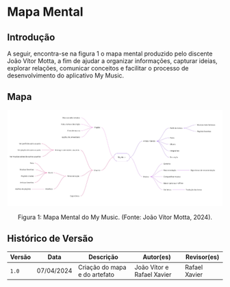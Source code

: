 # Mapa Mental

## Introdução

A seguir, encontra-se na figura 1 o mapa mental produzido pelo discente João Vítor Motta, a fim de ajudar a organizar informações, capturar ideias, explorar relações, comunicar conceitos e facilitar o processo de desenvolvimento do aplicativo My Music.

## Mapa

![Alt text](./imagens/mapa_mental.jpg)

<div style="text-align: center">
<p> Figura 1: Mapa Mental do My Music. (Fonte: João Vítor Motta, 2024). </p>
</div>

## Histórico de Versão

| Versão | Data       | Descrição                          | Autor(es)     |  Revisor(es)  |
| ------ | ---------- | ---------------------------------- | ------------- | ------------- |
| `1.0`  | 07/04/2024 | Criação do mapa e do artefato          | João Vítor e Rafael Xavier   |  Rafael Xavier